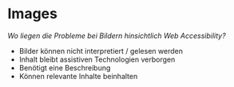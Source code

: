 # Images

*Wo liegen die Probleme bei Bildern hinsichtlich Web Accessibility?*

- Bilder können nicht interpretiert / gelesen werden
- Inhalt bleibt assistiven Technologien verborgen
- Benötigt eine Beschreibung 
- Können relevante Inhalte beinhalten
